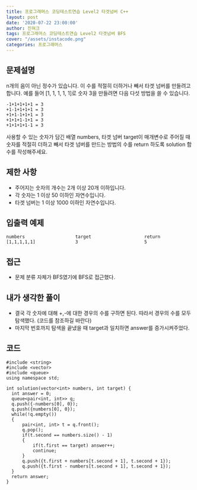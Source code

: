 ```yaml
---
title: 프로그래머스 코딩테스트연습 Level2 타겟넘버 C++
layout: post
date: '2020-07-22 23:00:00'
author: 진혀크
tags: 프로그래머스 코딩테스트연습 Level2 타겟넘버 BFS
cover: "/assets/instacode.png"
categories: 프로그래머스
---
```


## 문제설명
n개의 음이 아닌 정수가 있습니다. 이 수를 적절히 더하거나 빼서 타겟 넘버를 만들려고 합니다. 예를 들어 [1, 1, 1, 1, 1]로 숫자 3을 만들려면 다음 다섯 방법을 쓸 수 있습니다.

    -1+1+1+1+1 = 3
    +1-1+1+1+1 = 3
    +1+1-1+1+1 = 3
    +1+1+1-1+1 = 3
    +1+1+1+1-1 = 3

사용할 수 있는 숫자가 담긴 배열 numbers, 타겟 넘버 target이 매개변수로 주어질 때 숫자를 적절히 더하고 빼서 타겟 넘버를 만드는 방법의 수를 return 하도록 solution 함수를 작성해주세요.

## 제한 사항
* 주어지는 숫자의 개수는 2개 이상 20개 이하입니다.
* 각 숫자는 1 이상 50 이하인 자연수입니다.
* 타겟 넘버는 1 이상 1000 이하인 자연수입니다.

## 입출력 예제

    numbers                   target                    return
    [1,1,1,1,1]               3                         5

## 접근

* 문제 분류 자체가 BFS였기에 BFS로 접근했다.

## 내가 생각한 풀이

* 결국 각 숫자에 대해 +,-에 대한 경우의 수를 구하면 된다. 따라서 경우의 수를 모두 탐색했다. (코드를 참조하길 바란다)
* 마지막 번호까지 탐색을 끝냈을 때 target과 일치하면 answer를 증가시켜주었다.

## 코드

    #include <string>
    #include <vector>
    #include <queue>
    using namespace std;

    int solution(vector<int> numbers, int target) {
      int answer = 0;
      queue<pair<int, int>> q;
      q.push({-numbers[0], 0});
      q.push({numbers[0], 0});
      while(!q.empty())
      {
          pair<int, int> t = q.front();
          q.pop();
          if(t.second == numbers.size() - 1)
          {
              if(t.first == target) answer++;
              continue;
          }
          q.push({t.first + numbers[t.second + 1], t.second + 1});
          q.push({t.first - numbers[t.second + 1], t.second + 1});
      }
      return answer;
    }
